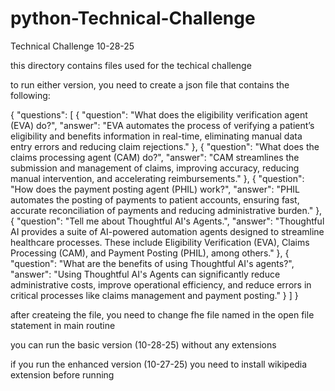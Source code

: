 # python-Technical-Challenge
Technical Challenge 10-28-25

this directory contains files used for the techical challenge


to run either version, you need to create a json file that contains the following:

{
    "questions": [
        {
            "question": "What does the eligibility verification agent (EVA) do?",
            "answer": "EVA automates the process of verifying a patient’s eligibility and benefits information in real-time, eliminating manual data entry errors and reducing claim rejections."
        },
        {
            "question": "What does the claims processing agent (CAM) do?",
            "answer": "CAM streamlines the submission and management of claims, improving accuracy, reducing manual intervention, and accelerating reimbursements."
        },
        {
            "question": "How does the payment posting agent (PHIL) work?",
            "answer": "PHIL automates the posting of payments to patient accounts, ensuring fast, accurate reconciliation of payments and reducing administrative burden."
        },
        {
            "question": "Tell me about Thoughtful AI's Agents.",
            "answer": "Thoughtful AI provides a suite of AI-powered automation agents designed to streamline healthcare processes. These include Eligibility Verification (EVA), Claims Processing (CAM), and Payment Posting (PHIL), among others."
        },
        {
            "question": "What are the benefits of using Thoughtful AI's agents?",
            "answer": "Using Thoughtful AI's Agents can significantly reduce administrative costs, improve operational efficiency, and reduce errors in critical processes like claims management and payment posting."
        }
    ]
}

after createing the file, you need to change fhe file named in the open file statement in main routine

you can run the basic version (10-28-25) without any extensions

if you run the enhanced version (10-27-25) you need to install wikipedia extension before running


